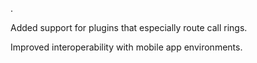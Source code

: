 .

Added support for plugins that especially route call rings.

Improved interoperability with mobile app environments.